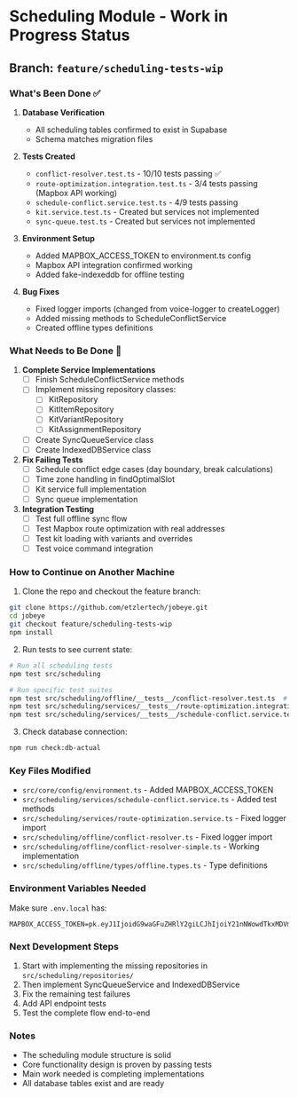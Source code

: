 # Scheduling Module - Work in Progress Status

## Branch: `feature/scheduling-tests-wip`

### What's Been Done ✅

1. **Database Verification**
   - All scheduling tables confirmed to exist in Supabase
   - Schema matches migration files

2. **Tests Created**
   - `conflict-resolver.test.ts` - 10/10 tests passing ✅
   - `route-optimization.integration.test.ts` - 3/4 tests passing (Mapbox API working)
   - `schedule-conflict.service.test.ts` - 4/9 tests passing
   - `kit.service.test.ts` - Created but services not implemented
   - `sync-queue.test.ts` - Created but services not implemented

3. **Environment Setup**
   - Added MAPBOX_ACCESS_TOKEN to environment.ts config
   - Mapbox API integration confirmed working
   - Added fake-indexeddb for offline testing

4. **Bug Fixes**
   - Fixed logger imports (changed from voice-logger to createLogger)
   - Added missing methods to ScheduleConflictService
   - Created offline types definitions

### What Needs to Be Done 🚧

1. **Complete Service Implementations**
   - [ ] Finish ScheduleConflictService methods
   - [ ] Implement missing repository classes:
     - [ ] KitRepository
     - [ ] KitItemRepository
     - [ ] KitVariantRepository
     - [ ] KitAssignmentRepository
   - [ ] Create SyncQueueService class
   - [ ] Create IndexedDBService class

2. **Fix Failing Tests**
   - [ ] Schedule conflict edge cases (day boundary, break calculations)
   - [ ] Time zone handling in findOptimalSlot
   - [ ] Kit service full implementation
   - [ ] Sync queue implementation

3. **Integration Testing**
   - [ ] Test full offline sync flow
   - [ ] Test Mapbox route optimization with real addresses
   - [ ] Test kit loading with variants and overrides
   - [ ] Test voice command integration

### How to Continue on Another Machine

1. Clone the repo and checkout the feature branch:
```bash
git clone https://github.com/etzlertech/jobeye.git
cd jobeye
git checkout feature/scheduling-tests-wip
npm install
```

2. Run tests to see current state:
```bash
# Run all scheduling tests
npm test src/scheduling

# Run specific test suites
npm test src/scheduling/offline/__tests__/conflict-resolver.test.ts  # ✅ All passing
npm test src/scheduling/services/__tests__/route-optimization.integration.test.ts  # ⚠️ 3/4 passing
npm test src/scheduling/services/__tests__/schedule-conflict.service.test.ts  # ⚠️ 4/9 passing
```

3. Check database connection:
```bash
npm run check:db-actual
```

### Key Files Modified

- `src/core/config/environment.ts` - Added MAPBOX_ACCESS_TOKEN
- `src/scheduling/services/schedule-conflict.service.ts` - Added test methods
- `src/scheduling/services/route-optimization.service.ts` - Fixed logger import
- `src/scheduling/offline/conflict-resolver.ts` - Fixed logger import
- `src/scheduling/offline/conflict-resolver-simple.ts` - Working implementation
- `src/scheduling/offline/types/offline.types.ts` - Type definitions

### Environment Variables Needed

Make sure `.env.local` has:
```
MAPBOX_ACCESS_TOKEN=pk.eyJ1IjoidG9waGFuZHRlY2giLCJhIjoiY21nNWowdTkxMDVmdjJqcTRuaDBzdDBpcSJ9.HlrEVtagnz_vn_S2BBKeRg
```

### Next Development Steps

1. Start with implementing the missing repositories in `src/scheduling/repositories/`
2. Then implement SyncQueueService and IndexedDBService
3. Fix the remaining test failures
4. Add API endpoint tests
5. Test the complete flow end-to-end

### Notes

- The scheduling module structure is solid
- Core functionality design is proven by passing tests
- Main work needed is completing implementations
- All database tables exist and are ready
